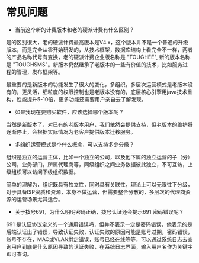 # 常见问题


- 当前这个新的计费版本和老的硬派计费有什么区别？

是的区别很大，老的硬派计费最高版本是V4.x，这个版本并不是一个普通的升级版本，而是完全从零开始研发的，从技术框架，数据库结构上看完全不一样，两者的产品名称代号有变换，老的硬派计费企业版名称是 "TOUGHEE", 新的版本名称是 "TOUGHSMS"。新版本仍然继承了老版本的一些有价值的技术，比如服务进程的管理，发布框架等。

最重要的是新版本的功能发生了很大的变化，多组织，多层次运营模式是老版本没有的，更灵活，细粒度的权限控制也是老版本没有的，底层核心引擎用java技术重构，性能提升5-10倍，更多功能还需要用户亲自去了解发现。

- 如果我现在要购买软件，应该选择哪个版本呢？

当然是新版本了，对已有的老版本用户，我们依然会提供支持，但老版本的维护将逐渐停止，会根据实际情况为老客户提供版本迁移服务。

- 多组织运营模式是个什么概念，可以支持多少分级？

组织是独立的运营主体，比如一个独立的公司，以及他下属的独立运营的子（分）公司，业务部门，所属代理商等，同级组织之间业务数据彼此独立，不可互访，上级组织可以访问下级组织数据。

简单的理解为，组织既具有独立性，同时具有关联性，理论上可以无限往下分级，对于具备ISP资质和资源，本身不做运营，但需要整合分散的，多层次的代理商资源的运营场景尤其适合。

- 关于拨号691，为什么明明密码正确，拨号认证还会提示691 密码错误呢？

691 是认证协议定义的一个通用错误吗，但并不表示一定是密码错误，他表示的是后端认证出了错误，导致认证失败，认证失败的原因可能是账号过期，密码错误，账号不存在，MAC或VLAN绑定错误，账号已经在线等等，可以通过系统日志去查询用户到底是什么原因导致的认证失败，在系统日志界面，输入用户名作为关键字即可查询。

